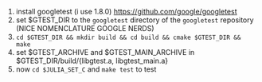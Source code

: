 1) install googletest (i use 1.8.0) https://github.com/google/googletest
2) set $GTEST_DIR to the `googletest` directory of the `googletest` repository (NICE NOMENCLATURE GOOGLE NERDS)
3) `cd $GTEST_DIR && mkdir build && cd build && cmake $GTEST_DIR && make`
4) set $GTEST_ARCHIVE and $GTEST_MAIN_ARCHIVE in $GTEST_DIR/build/{libgtest.a, libgtest_main.a}
5) now `cd $JULIA_SET_C` and `make test` to test
